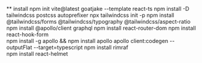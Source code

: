 ** install
npm init vite@latest goatjake --template react-ts
npm install -D tailwindcss postcss autoprefixer
npx tailwindcss init -p
npm install @tailwindcss/forms @tailwindcss/typography @tailwindcss/aspect-ratio
npm install @apollo/client graphql
npm install react-router-dom
npm install react-hook-form   
npm install -g apollo && npm install apollo
apollo client:codegen --outputFlat --target=typescript 
npm install rimraf     
npm install react-helmet  